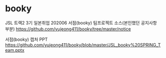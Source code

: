 # booky
JSL 트랙2 3기 일본취업 202006 서점(booky) 팀프로젝트 소스(본인했던 공지사항 부분)
https://github.com/yujeong411/booky/tree/master/notice

서점(booky) 캡처 PPT
https://github.com/yujeong411/booky/blob/master/JSL_booky%20SPRING_Team.pptx
